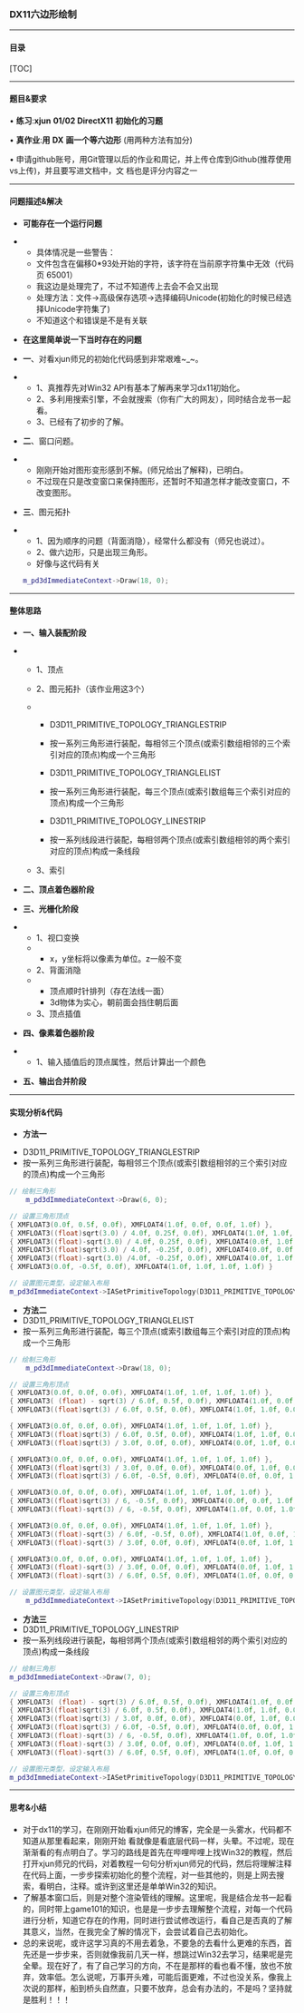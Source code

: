 ### DX11六边形绘制

***

#### 目录



[TOC]

***

#### 题目&要求

• **练习**:**xjun** **01/02 DirectX11** **初始化的习题**

• **真作业**:**用** **DX** **画一个等六边形** (用两种方法有加分)

• 申请github账号，用Git管理以后的作业和周记，并上传仓库到Github(推荐使用vs上传)，并且要写进文档中，文  档也是评分内容之一

***

#### 问题描述&解决

+ **可能存在一个运行问题**
+ - 具体情况是一些警告：
  - 文件包含在偏移0*93处开始的字符，该字符在当前原字符集中无效（代码页 65001）
  - 我这边是处理完了，不过不知道传上去会不会又出现
  - 处理方法：文件->高级保存选项->选择编码Unicode(初始化的时候已经选择Unicode字符集了)
  - 不知道这个和错误是不是有关联
  
+ **在这里简单说一下当时存在的问题**

+ **一**、对看xjun师兄的初始化代码感到非常艰难~_~。

+ - 1、真推荐先对Win32 API有基本了解再来学习dx11初始化。
  - 2、多利用搜索引擎，不会就搜索（你有广大的网友），同时结合龙书一起看。
  - 3、已经有了初步的了解。

+ **二**、窗口问题。

+ - 刚刚开始对图形变形感到不解。(师兄给出了解释)，已明白。
  - 不过现在只是改变窗口来保持图形，还暂时不知道怎样才能改变窗口，不改变图形。

+ **三**、图元拓扑

+ - 1、因为顺序的问题（背面消隐），经常什么都没有（师兄也说过）。
  - 2、做六边形，只是出现三角形。
  - 好像与这代码有关

  ~~~c++
  m_pd3dImmediateContext->Draw(18, 0);
  ~~~

***

#### 整体思路

+ **一、输入装配阶段**

+ - 1、顶点 

  - 2、图元拓扑（该作业用这3个）

  - - D3D11_PRIMITIVE_TOPOLOGY_TRIANGLESTRIP
    - 按一系列三角形进行装配，每相邻三个顶点(或索引数组相邻的三个索引对应的顶点)构成一个三角形
    - D3D11_PRIMITIVE_TOPOLOGY_TRIANGLELIST
    - 按一系列三角形进行装配，每三个顶点(或索引数组每三个索引对应的顶点)构成一个三角形

    - D3D11_PRIMITIVE_TOPOLOGY_LINESTRIP
    - 按一系列线段进行装配，每相邻两个顶点(或索引数组相邻的两个索引对应的顶点)构成一条线段

  - 3、索引 

+ **二、顶点着色器阶段**

+ **三、光栅化阶段**

+ - 1、视口变换
  - - x，y坐标将以像素为单位。z一般不变
  - 2、背面消隐
  - - 顶点顺时针排列（存在法线一面）
    - 3d物体为实心，朝前面会挡住朝后面
  - 3、顶点插值

+ **四、像素着色器阶段**

+ - 1、输入插值后的顶点属性，然后计算出一个颜色

+ **五、输出合并阶段**

***

#### 实现分析&代码

+ **方法一**

- D3D11_PRIMITIVE_TOPOLOGY_TRIANGLESTRIP
- 按一系列三角形进行装配，每相邻三个顶点(或索引数组相邻的三个索引对应的顶点)构成一个三角形

~~~c++
// 绘制三角形
	m_pd3dImmediateContext->Draw(6, 0);

// 设置三角形顶点
{ XMFLOAT3(0.0f, 0.5f, 0.0f), XMFLOAT4(1.0f, 0.0f, 0.0f, 1.0f) },
{ XMFLOAT3((float)sqrt(3.0) / 4.0f, 0.25f, 0.0f), XMFLOAT4(1.0f, 1.0f, 0.0f, 1.0f)},
{ XMFLOAT3((float)-sqrt(3.0) / 4.0f, 0.25f, 0.0f), XMFLOAT4(0.0f, 1.0f, 0.0f, 1.0f) },
{ XMFLOAT3((float)sqrt(3.0) / 4.0f, -0.25f, 0.0f), XMFLOAT4(0.0f, 0.0f, 1.0f, 1.0f) },
{ XMFLOAT3((float)-sqrt(3.0) /4.0f, -0.25f, 0.0f), XMFLOAT4(0.0f, 1.0f, 1.0f, 1.0f) },
{ XMFLOAT3(0.0f, -0.5f, 0.0f), XMFLOAT4(1.0f, 1.0f, 1.0f, 1.0f) }

// 设置图元类型，设定输入布局
m_pd3dImmediateContext->IASetPrimitiveTopology(D3D11_PRIMITIVE_TOPOLOGY_TRIANGLESTRIP);


~~~

+ **方法二**
+ D3D11_PRIMITIVE_TOPOLOGY_TRIANGLELIST
+ 按一系列三角形进行装配，每三个顶点(或索引数组每三个索引对应的顶点)构成一个三角形

~~~c++
// 绘制三角形
	m_pd3dImmediateContext->Draw(18, 0);

// 设置三角形顶点
{ XMFLOAT3(0.0f, 0.0f, 0.0f), XMFLOAT4(1.0f, 1.0f, 1.0f, 1.0f) },
{ XMFLOAT3( (float) - sqrt(3) / 6.0f, 0.5f, 0.0f), XMFLOAT4(1.0f, 0.0f, 0.0f, 1.0f)},
{ XMFLOAT3((float)sqrt(3) / 6.0f, 0.5f, 0.0f), XMFLOAT4(1.0f, 1.0f, 0.0f, 1.0f) },

{ XMFLOAT3(0.0f, 0.0f, 0.0f), XMFLOAT4(1.0f, 1.0f, 1.0f, 1.0f) },
{ XMFLOAT3((float)sqrt(3) / 6.0f, 0.5f, 0.0f), XMFLOAT4(1.0f, 1.0f, 0.0f, 1.0f) },
{ XMFLOAT3((float)sqrt(3) / 3.0f, 0.0f, 0.0f), XMFLOAT4(0.0f, 1.0f, 0.0f, 1.0f) },

{ XMFLOAT3(0.0f, 0.0f, 0.0f), XMFLOAT4(1.0f, 1.0f, 1.0f, 1.0f) },
{ XMFLOAT3((float)sqrt(3) / 3.0f, 0.0f, 0.0f), XMFLOAT4(0.0f, 1.0f, 0.0f, 1.0f) },
{ XMFLOAT3((float)sqrt(3) / 6.0f, -0.5f, 0.0f), XMFLOAT4(0.0f, 0.0f, 1.0f, 1.0f) },

{ XMFLOAT3(0.0f, 0.0f, 0.0f), XMFLOAT4(1.0f, 1.0f, 1.0f, 1.0f) },
{ XMFLOAT3((float)sqrt(3) / 6, -0.5f, 0.0f), XMFLOAT4(0.0f, 0.0f, 1.0f, 1.0f) },
{ XMFLOAT3((float)-sqrt(3) / 6, -0.5f, 0.0f), XMFLOAT4(1.0f, 0.0f, 1.0f, 1.0f) },

{ XMFLOAT3(0.0f, 0.0f, 0.0f), XMFLOAT4(1.0f, 1.0f, 1.0f, 1.0f) },
{ XMFLOAT3((float)-sqrt(3) / 6.0f, -0.5f, 0.0f), XMFLOAT4(1.0f, 0.0f, 1.0f, 1.0f) },
{ XMFLOAT3((float)-sqrt(3) / 3.0f, 0.0f, 0.0f), XMFLOAT4(0.0f, 1.0f, 1.0f, 1.0f) },

{ XMFLOAT3(0.0f, 0.0f, 0.0f), XMFLOAT4(1.0f, 1.0f, 1.0f, 1.0f) },
{ XMFLOAT3((float)-sqrt(3) / 3.0f, 0.0f, 0.0f), XMFLOAT4(0.0f, 1.0f, 1.0f, 1.0f) },
{ XMFLOAT3((float)-sqrt(3) / 6.0f, 0.5f, 0.0f), XMFLOAT4(1.0f, 0.0f, 0.0f, 1.0f) }

// 设置图元类型，设定输入布局
	m_pd3dImmediateContext->IASetPrimitiveTopology(D3D11_PRIMITIVE_TOPOLOGY_TRIANGLELIST);
~~~

+ **方法三**
+ D3D11_PRIMITIVE_TOPOLOGY_LINESTRIP
+ 按一系列线段进行装配，每相邻两个顶点(或索引数组相邻的两个索引对应的顶点)构成一条线段

~~~c++
// 绘制三角形
m_pd3dImmediateContext->Draw(7, 0);

// 设置三角形顶点
{ XMFLOAT3( (float) - sqrt(3) / 6.0f, 0.5f, 0.0f), XMFLOAT4(1.0f, 0.0f, 0.0f, 1.0f)},
{ XMFLOAT3((float)sqrt(3) / 6.0f, 0.5f, 0.0f), XMFLOAT4(1.0f, 1.0f, 0.0f, 1.0f) },
{ XMFLOAT3((float)sqrt(3) / 3.0f, 0.0f, 0.0f), XMFLOAT4(0.0f, 1.0f, 0.0f, 1.0f) },
{ XMFLOAT3((float)sqrt(3) / 6.0f, -0.5f, 0.0f), XMFLOAT4(0.0f, 0.0f, 1.0f, 1.0f) },
{ XMFLOAT3((float)-sqrt(3) / 6, -0.5f, 0.0f), XMFLOAT4(1.0f, 0.0f, 1.0f, 1.0f) },
{ XMFLOAT3((float)-sqrt(3) / 3.0f, 0.0f, 0.0f), XMFLOAT4(0.0f, 1.0f, 1.0f, 1.0f) },
{ XMFLOAT3((float)-sqrt(3) / 6.0f, 0.5f, 0.0f), XMFLOAT4(1.0f, 0.0f, 0.0f, 1.0f) }

// 设置图元类型，设定输入布局
m_pd3dImmediateContext->IASetPrimitiveTopology(D3D11_PRIMITIVE_TOPOLOGY_TRIANGLELIST);
~~~



***

#### 思考&小结

+ 对于dx11的学习，在刚刚开始看xjun师兄的博客，完全是一头雾水，代码都不知道从那里看起来，刚刚开始     看就像是看底层代码一样，头晕。不过呢，现在渐渐看的有点明白了。学习的路线是首先在哔哩哔哩上找Win32的教程，然后打开xjun师兄的代码，对着教程一句句分析xjun师兄的代码，然后将理解注释在代码上面，一步步探索初始化的整个流程，对一些其他的，则是上网去搜索，看明白，注释。或许到这里还是单单Win32的知识。
+ 了解基本窗口后，则是对整个渲染管线的理解。这里呢，我是结合龙书一起看的，同时带上game101的知识，也是是一步步去理解整个流程，对每一个代码进行分析，知道它存在的作用，同时进行尝试修改运行，看自己是否真的了解其意义，当然，在我完全了解的情况下，会尝试着自己去初始化。
+ 总的来说呢，或许这学习真的不用去着急，不要急的去看什么更难的东西，首先还是一步步来，否则就像我前几天一样，想跳过Win32去学习，结果呢是完全晕。现在好了，有了自己学习的方向，不在是那样的看也看不懂，放也不放弃，效率低。怎么说呢，万事开头难，可能后面更难，不过也没关系，像我上次说的那样，船到桥头自然直，只要不放弃，总会有办法的，不是吗？坚持就是胜利！！！

